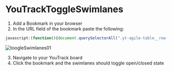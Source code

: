 # YouTrackToggleSwimlanes

1. Add a Bookmark in your browser
2. In the URL field of the bookmark paste the following:
```JavaScript
javascript:(function(){document.querySelectorAll(".yt-agile-table__row-title__summary__text").forEach((lane) => {lane.click()});})();
```
![toogleSwimlanes01](https://github.com/user-attachments/assets/65c681c6-8818-4c42-a645-c4d9f9863b2b)

3. Navigate to your YouTrack board
4. Click the bookmark and the swimlanes should toggle open/closed state
